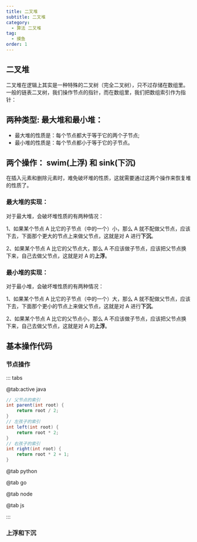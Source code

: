 ```yaml
---
title: 二叉堆
subtitle: 二叉堆
category:
  - 算法 二叉堆
tag:
  - 摸鱼
order: 1
---
```




## 二叉堆

二叉堆在逻辑上其实是一种特殊的二叉树（完全二叉树），只不过存储在数组里。一般的链表二叉树，我们操作节点的指针，而在数组里，我们把数组索引作为指针：

## 两种类型: 最大堆和最小堆：

- 最大堆的性质是：每个节点都大于等于它的两个子节点;
- 最小堆的性质是：每个节点都小于等于它的子节点。

## 两个操作： swim(上浮) 和 sink(下沉)

在插入元素和删除元素时，难免破坏堆的性质，这就需要通过这两个操作来恢复堆的性质了。

### 最大堆的实现：

对于最大堆，会破坏堆性质的有两种情况：

1、如果某个节点 A 比它的子节点（中的一个）小，那么 A 就不配做父节点，应该下去，下面那个更大的节点上来做父节点，这就是对 A 进行**下沉**。

2、如果某个节点 A 比它的父节点大，那么 A 不应该做子节点，应该把父节点换下来，自己去做父节点，这就是对 A 的**上浮**。

### 最小堆的实现：

对于最小堆，会破坏堆性质的有两种情况：

1、如果某个节点 A 比它的子节点（中的一个）大，那么 A 就不配做父节点，应该下去，下面那个更小的节点上来做父节点，这就是对 A 进行**下沉**。

2、如果某个节点 A 比它的父节点小，那么 A 不应该做子节点，应该把父节点换下来，自己去做父节点，这就是对 A 的**上浮**。

## 基本操作代码


### 节点操作

::: tabs

@tab:active java

<!-- tab 1 内容 -->
``` java
// 父节点的索引
int parent(int root) {
    return root / 2;
}
// 左孩子的索引
int left(int root) {
    return root * 2;
}
// 右孩子的索引
int right(int root) {
    return root * 2 + 1;
}
```

@tab python

<!-- tab 2 内容 -->

@tab go

<!-- tab 3 将会被默认激活 -->

<!-- tab 3 内容 -->
@tab node

@tab js

:::

### 上浮和下沉

